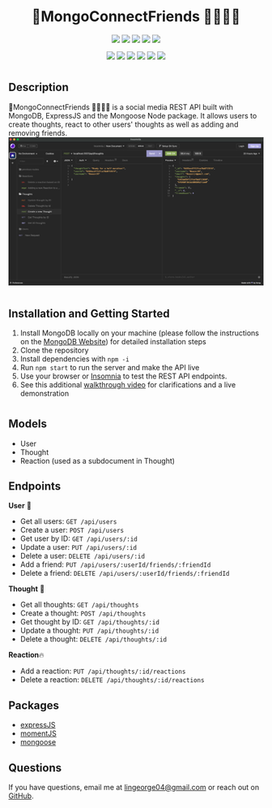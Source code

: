 <h1 align="center">🥭MongoConnectFriends 👨‍👨‍👦‍👦 </h1>

<p align="center">
    <img src="https://img.shields.io/github/repo-size/lingeorge88/SocialMedia_API_NoSQL" />
    <img src="https://img.shields.io/github/languages/top/lingeorge88/SocialMedia_API_NoSQL"  />
    <img src="https://img.shields.io/github/issues/lingeorge88/SocialMedia_API_NoSQL" />
    <img src="https://img.shields.io/github/last-commit/lingeorge88/SocialMedia_API_NoSQL" >
    <a href="https://github.com/lingeorge88/Tech_blog_MVC""><img src="https://img.shields.io/github/stars/lingeorge88/SocialMedia_API_NoSQL?style=social" target="_blank" /></a>
</p>
  
<p align="center">
    <img src="https://img.shields.io/badge/Javascript-yellow" />
    <img src="https://img.shields.io/badge/Mongoose-ff69b4" />
    <img src="https://img.shields.io/badge/expressJS-blue"  />
    <img src="https://img.shields.io/badge/-node.js-green" />
    <img src="https://img.shields.io/badge/-MongoDB-orange" />
    <img src="https://img.shields.io/badge/Insomnia-purple" />
</p>

#
## Description
🥭MongoConnectFriends 👨‍👨‍👦‍👦 is a social media REST API built with MongoDB, ExpressJS and the Mongoose Node package.  It allows users to create thoughts, react to other users' thoughts as well as adding and removing friends. 
![Screenshot](./assets/screenshot.png)

# 
## Installation and Getting Started
1. Install MongoDB locally on your machine (please follow the instructions on the [MongoDB Website](https://docs.mongodb.com/manual/installation/)) for detailed installation steps
2. Clone the repository
3. Install dependencies with `npm -i`
4. Run `npm start` to run the server and make the API live
5. Use your browser or [Insomnia](https://insomnia.rest/) to test the REST API endpoints.
6. See this additional [walkthrough video](https://www.youtube.com/watch?v=vWfqeJHBMeY&feature=youtu.be) for clarifications and a live demonstration
#
## Models
- User
- Thought
- Reaction (used as a subdocument in Thought)

## Endpoints
**User** 👥
- Get all users:        `GET /api/users`
- Create a user:        `POST /api/users`
- Get user by ID:       `GET /api/users/:id`
- Update a user:        `PUT /api/users/:id`
- Delete a user:        `DELETE /api/users/:id`
- Add a friend:         `PUT /api/users/:userId/friends/:friendId`
- Delete a friend:      `DELETE /api/users/:userId/friends/:friendId`

**Thought** 💭
- Get all thoughts:     `GET /api/thoughts`
- Create a thought:     `POST /api/thoughts`
- Get thought by ID:    `GET /api/thoughts/:id`
- Update a thought:     `PUT /api/thoughts/:id`
- Delete a thought:     `DELETE /api/thoughts/:id`

**Reaction**🔥
- Add a reaction:       `PUT /api/thoughts/:id/reactions`
- Delete a reaction:    `DELETE /api/thoughts/:id/reactions`

## Packages
- [expressJS](https://expressjs.com/)
- [momentJS](https://www.npmjs.com/package/moment)
- [mongoose](https://www.npmjs.com/package/mongoose)

## Questions
If you have questions, email me at [lingeorge04@gmail.com](mailto:lingeorge04@gmail.com) or reach out on [GitHub](https://www.github.com/lingeorge88).